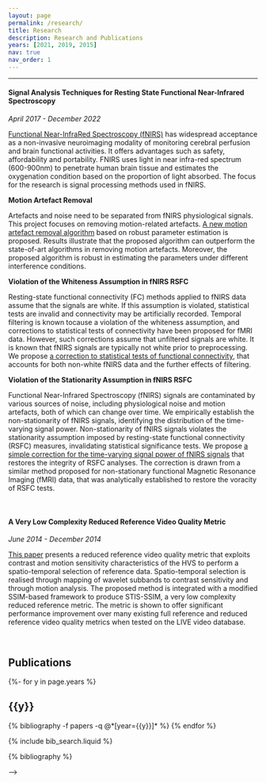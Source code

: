 ```yaml
---
layout: page
permalink: /research/
title: Research
description: Research and Publications
years: [2021, 2019, 2015]
nav: true
nav_order: 1
---
```


***

#### Signal Analysis Techniques for Resting State Functional Near-Infrared Spectroscopy

*April 2017 - December 2022*

[Functional Near-InfraRed Spectroscopy (fNIRS)](https://en.wikipedia.org/wiki/Functional_near-infrared_spectroscopy) has widespread acceptance as a non-invasive neuroimaging modality of monitoring cerebral perfusion and brain functional activities. It offers advantages such as safety, affordability and portability. FNIRS uses light in near infra-red spectrum (600-900nm) to penetrate human brain tissue and estimates the oxygenation condition based on the proportion of light absorbed. The focus for the research is signal processing methods used in fNIRS.

**Motion Artefact Removal**

Artefacts and noise need to be separated from fNIRS physiological signals. This project focuses on removing motion-related artefacts. [A new motion artefact removal algorithm](https://github.com/mengmwang/FNIRS-MAR) based on robust parameter estimation is proposed. Results illustrate that the proposed algorithm can outperform the state-of-art algorithms in removing motion artefacts. Moreover, the proposed algorithm is robust in estimating the parameters under different interference conditions.

**Violation of the Whiteness Assumption in fNIRS RSFC**

Resting-state functional connectivity (FC) methods applied to fNIRS data assume that the signals are white. If this assumption is violated, statistical tests are invalid and connectivity may be artificially recorded. Temporal filtering is known tocause a violation of the whiteness assumption, and corrections to statistical tests of connectivity have been proposed for fMRI data. However, such corrections assume that unfiltered signals are white. It is known that fNIRS signals are typically not white prior to preprocessing. We propose [a correction to statistical tests of functional connectivity](https://github.com/mengmwang/FNIRS-RSFC), that accounts for both non-white fNIRS data and the further effects of filtering.

**Violation of the Stationarity Assumption in fNIRS RSFC**

Functional Near-Infrared Spectroscopy (fNIRS) signals are contaminated by various sources of noise, including physiological noise and motion artefacts, both of which can change over time. We empirically establish the non-stationarity of fNIRS signals, identifying the distribution of the time-varying signal power. Non-stationarity of fNIRS signals violates the stationarity assumption imposed by resting-state functional connectivity (RSFC) measures, invalidating statistical significance tests. We propose [a simple correction for the time-varying signal power of fNIRS signals](https://github.com/mengmwang/FNIRS-RSFC) that restores the integrity of RSFC analyses. The correction is drawn from a similar method proposed for non-stationary functional Magnetic Resonance Imaging (fMRI) data, that was analytically established to restore the voracity of RSFC tests.

<br>

#### A Very Low Complexity Reduced Reference Video Quality Metric

*June 2014 - December 2014*

[This paper](../assets/pdf/WANG_ICIP2015_Paper.pdf) presents a reduced reference video quality metric that exploits contrast and motion sensitivity characteristics of the HVS to perform a spatio-temporal selection of reference data. Spatio-temporal selection is realised through mapping of wavelet subbands to contrast sensitivity and through motion analysis. The proposed method is integrated with a modified SSIM-based framework to produce STIS-SSIM, a very low complexity reduced reference metric. The metric is shown to offer significant performance improvement over many existing full reference and reduced reference video quality metrics when tested on the LIVE video database.

<br>

<!-- _pages/publications.md -->
## Publications
<div class="publications">

{%- for y in page.years %}
  <h2 class="year">{{y}}</h2>
  {% bibliography -f papers -q @*[year={{y}}]* %}
{% endfor %}

</div>

<!-- 
<!-- _pages/publications.md -->

<!-- Bibsearch Feature -->

{% include bib_search.liquid %}

<div class="publications">

{% bibliography %}

</div> -->
